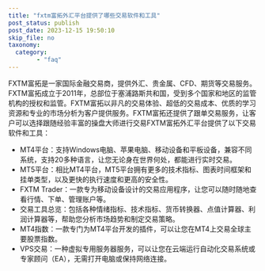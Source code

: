 ```yaml
---
title: "fxtm富拓外汇平台提供了哪些交易软件和工具"
post_status: publish
post_date: 2023-12-15 19:50:10
skip_file: no
taxonomy:
  category:
        - "faq"
---
```


FXTM富拓是一家国际金融交易商，提供外汇、贵金属、CFD、期货等交易服务。FXTM富拓成立于2011年，总部位于塞浦路斯共和国，受到多个国家和地区的监管机构的授权和监管。FXTM富拓以非凡的交易体验、超低的交易成本、优质的学习资源和专业的市场分析为客户提供服务。FXTM富拓还提供了跟单交易服务，让客户可以选择跟随经验丰富的操盘大师进行交易FXTM富拓外汇平台提供了以下交易软件和工具：

- MT4平台：支持Windows电脑、苹果电脑、移动设备和平板设备，兼容不同系统，支持20多种语言，让您无论身在世界何处，都能进行实时交易。
- MT5平台：相比MT4平台，MT5平台拥有更多的技术指标、图表时间框架和挂单类型，以及更快的执行速度和更高的安全性。
- FXTM Trader：一款专为移动设备设计的交易应用程序，让您可以随时随地查看行情、下单、管理账户等。
- 交易工具总览：包括各种情绪指标、技术指标、货币转换器、点值计算器、利润计算器等，帮助您分析市场趋势和制定交易策略。
- MT4指数：一款专门为MT4平台开发的插件，可以让您在MT4上交易全球主要股票指数。
- VPS交易：一种虚拟专用服务器服务，可以让您在云端运行自动化交易系统或专家顾问（EA），无需打开电脑或保持网络连接。
